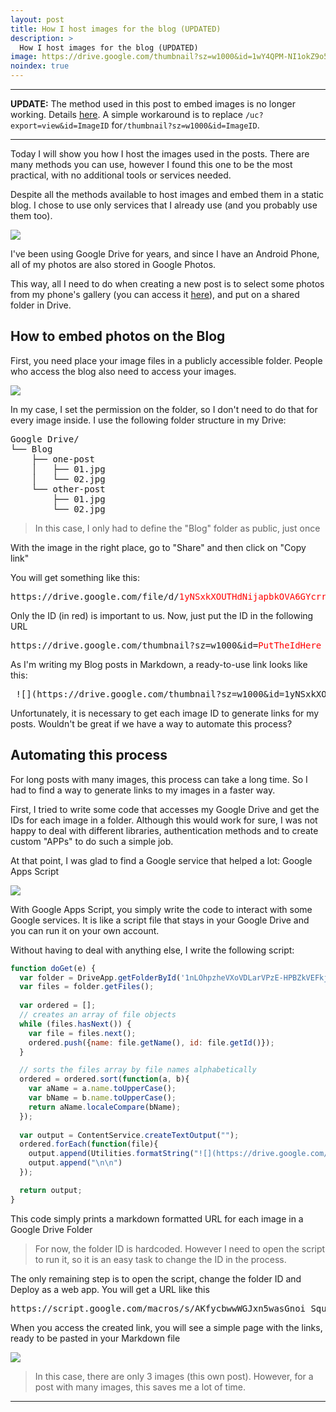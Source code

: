 ```yaml
---
layout: post
title: How I host images for the blog (UPDATED)
description: >
  How I host images for the blog (UPDATED)
image: https://drive.google.com/thumbnail?sz=w1000&id=1wY4QPM-NI1okZ9o5dXvLv61E8T10Nz4i
noindex: true
---
```


---

**UPDATE:** The method used in this post to embed images is no longer working. Details [here](https://issuetracker.google.com/issues/319531488?pli=1). A simple workaround is to replace `/uc?export=view&id=ImageID` for`/thumbnail?sz=w1000&id=ImageID`.

---

Today I will show you how I host the images used in the posts. There are many methods you can use, however I found this one to be the most practical, with no additional tools or services needed.

Despite all the methods available to host images and embed them in a static blog. I chose to use only services that I already use (and you probably use them too).

![](https://drive.google.com/thumbnail?sz=w1000&id=1FsBYRjwNCkYcf_TisAqE-TQ-TGE5CZ_1)

I've been using Google Drive for years, and since I have an Android Phone, all of my photos are also stored in Google Photos.

This way, all I need to do when creating a new post is to select some photos from my phone's gallery (you can access it [here](https://photos.google.com/)), and put on a shared folder in Drive.

## How to embed photos on the Blog

First, you need place your image files in a publicly accessible folder. People who access the blog also need to access your images.

![](https://drive.google.com/thumbnail?sz=w1000&id=1yNSxkXOUTHdNijapbkOVA6GYcrr3mQ0X)

In my case, I set the permission on the folder, so I don't need to do that for every image inside. I use the following folder structure in my Drive:

<pre>
Google Drive/
└── Blog
    ├── one-post
    │   ├── 01.jpg
    │   └── 02.jpg
    └── other-post
        ├── 01.jpg
        └── 02.jpg
</pre>

> In this case, I only had to define the "Blog" folder as public, just once

With the image in the right place, go to "Share" and then click on "Copy link"

You will get something like this:

<pre>https://drive.google.com/file/d/<span style="color: #ff0000;">1yNSxkXOUTHdNijapbkOVA6GYcrr3mQ0X</span>/view?usp=sharing</pre>

Only the ID (in red) is important to us. Now, just put the ID in the following URL

<pre>https://drive.google.com/thumbnail?sz=w1000&id=<span style="color: #ff0000;">PutTheIdHere</span></pre>

As I'm writing my Blog posts in Markdown, a ready-to-use link looks like this:

<pre> ![](https://drive.google.com/thumbnail?sz=w1000&id=1yNSxkXOUTHdNijapbkOVA6GYcrr3mQ0X) </pre>

Unfortunately, it is necessary to get each image ID to generate links for my posts. Wouldn't be great if we have a way to automate this process?

## Automating this process

For long posts with many images, this process can take a long time. So I had to find a way to generate links to my images in a faster way.

First, I tried to write some code that accesses my Google Drive and get the IDs for each image in a folder. Although this would work for sure, I was not happy to deal with different libraries, authentication methods and to create custom "APPs" to do such a simple job.

At that point, I was glad to find a Google service that helped a lot: Google Apps Script

![](https://drive.google.com/thumbnail?sz=w1000&id=1SFYns8yCjuo7OimhDqYktnkJsdc653xM)

With Google Apps Script, you simply write the code to interact with some Google services. It is like a script file that stays in your Google Drive and you can run it on your own account.

Without having to deal with anything else, I write the following script:

```js
function doGet(e) {
  var folder = DriveApp.getFolderById('1nLOhpzheVXoVDLarVPzE-HPBZkVEFkjN');
  var files = folder.getFiles();
  
  var ordered = [];
  // creates an array of file objects
  while (files.hasNext()) {
    var file = files.next();
    ordered.push({name: file.getName(), id: file.getId()});
  }

  // sorts the files array by file names alphabetically
  ordered = ordered.sort(function(a, b){
    var aName = a.name.toUpperCase();
    var bName = b.name.toUpperCase();
    return aName.localeCompare(bName);
  });
  
  var output = ContentService.createTextOutput("");
  ordered.forEach(function(file){
    output.append(Utilities.formatString("![](https://drive.google.com/thumbnail?sz=w1000&id=%s)", file.id))
    output.append("\n\n")
  });

  return output;
}
```

This code simply prints a markdown formatted URL for each image in a Google Drive Folder

> For now, the folder ID is hardcoded. However I need to open the script to run it, so it is an easy task to change the ID in the process.

The only remaining step is to open the script, change the folder ID and Deploy as a web app. You will get a URL like this

<pre>https://script.google.com/macros/s/AKfycbwwWGJxn5wasGnoi_SqukBWuz0N_FoxZJGlcIEcY0rL56X5e65_/exec</pre>

When you access the created link, you will see a simple page with the links, ready to be pasted in your Markdown file

![](https://drive.google.com/thumbnail?sz=w1000&id=11X5a2mZe4cAWaT0ywe9LkF6DcEOcXp60)


> In this case, there are only 3 images (this own post). However, for a post with many images, this saves me a lot of time.


* * *
